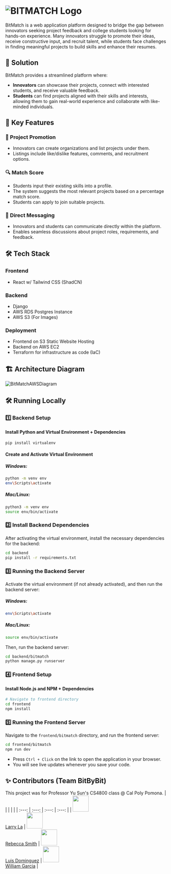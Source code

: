 # ![BITMATCH Logo](https://github.com/user-attachments/assets/86a9155c-f1ad-49d0-b01d-2580ee7b71a4)

BitMatch is a web application platform designed to bridge the gap between innovators seeking project feedback and college students looking for hands-on experience. Many innovators struggle to promote their ideas, receive constructive input, and recruit talent, while students face challenges in finding meaningful projects to build skills and enhance their resumes.

## 🚀 Solution

BitMatch provides a streamlined platform where:

- **Innovators** can showcase their projects, connect with interested students, and receive valuable feedback.
- **Students** can find projects aligned with their skills and interests, allowing them to gain real-world experience and collaborate with like-minded individuals.

## 🔑 Key Features

### 🎯 Project Promotion

- Innovators can create organizations and list projects under them.
- Listings include like/dislike features, comments, and recruitment options.

### 🔍 Match Score

- Students input their existing skills into a profile.
- The system suggests the most relevant projects based on a percentage match score.
- Students can apply to join suitable projects.

### 💬 Direct Messaging

- Innovators and students can communicate directly within the platform.
- Enables seamless discussions about project roles, requirements, and feedback.

## 🛠 Tech Stack

### Frontend

- React w/ Tailwind CSS (ShadCN)

### Backend

- Django
- AWS RDS Postgres Instance
- AWS S3 (For Images)

### Deployment

- Frontend on S3 Static Website Hosting
- Backend on AWS EC2
- Terraform for infrastructure as code (IaC)

## 🏗 Architecture Diagram
![BitMatchAWSDiagram](https://github.com/user-attachments/assets/ebf5667b-e255-4933-bee9-9970bd0c6f9a)

## 🛠 Running Locally

### 1️⃣ **Backend Setup**

#### Install Python and Virtual Environment + Dependencies

```sh
pip install virtualenv
```

#### Create and Activate Virtual Environment

##### Windows:

```sh
python -m venv env
env\Scripts\activate
```

##### Mac/Linux:

```sh
python3 -m venv env
source env/bin/activate
```

### 2️⃣ **Install Backend Dependencies**

After activating the virtual environment, install the necessary dependencies for the backend:

```sh
cd backend
pip install -r requirements.txt
```

### 3️⃣ **Running the Backend Server**

Activate the virtual environment (if not already activated), and then run the backend server:

##### Windows:

```sh
env\Scripts\activate
```

##### Mac/Linux:

```sh
source env/bin/activate
```

Then, run the backend server:

```sh
cd backend/bitmatch
python manage.py runserver
```

### 4️⃣ **Frontend Setup**

#### Install Node.js and NPM + Dependencies

```sh
# Navigate to frontend directory
cd frontend
npm install
```

### 5️⃣ **Running the Frontend Server**

Navigate to the `frontend/bitmatch` directory, and run the frontend server:

```sh
cd frontend/bitmatch
npm run dev
```

- Press `Ctrl + Click` on the link to open the application in your browser.
- You will see live updates whenever you save your code.

## ✨ Contributors (Team BitByBit)

This project was for Professor Yu Sun's CS4800 class @ Cal Poly Pomona.
| | | | |
| :---: | :---: | :---: | :---: |
| <img width="50" src="https://avatars.githubusercontent.com/u/137100338?v=4"/></br>[Larry La](https://github.com/larrylaa) | <img width="50" src="https://avatars.githubusercontent.com/u/2145912?v=4"/></br>[Rebecca Smith](https://github.com/Rebeccals) | <img width="50" src="https://avatars.githubusercontent.com/u/118137779?v=4"/></br> [Luis Dominguez](https://github.com/luisd101) | <img width="50" src="https://avatars.githubusercontent.com/u/102125255?v=4"/></br>[William Garcia](https://github.com/ColumnSkunky) |
